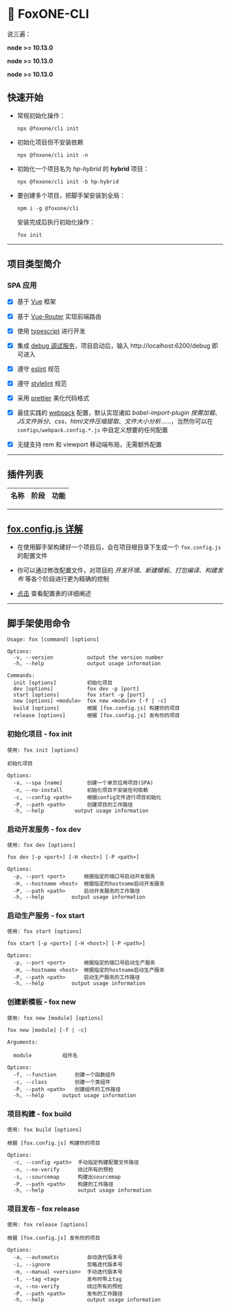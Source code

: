 # 🦊 FoxONE-CLI
说三遍：

**node >= 10.13.0**

**node >= 10.13.0**

**node >= 10.13.0**

## 快速开始
- 常规初始化操作：
    ```shell
    npx @foxone/cli init
    ```

- 初始化项目但不安装依赖
    ```shell
    npx @foxone/cli init -n
    ```

- 初始化一个项目名为 *hp-hybrid* 的 **hybrid** 项目：
    ```shell
    npx @foxone/cli init -b hp-hybrid
    ```

- 要创建多个项目，把脚手架安装到全局：
    ```shell
    npm i -g @foxone/cli
    ```
  安装完成后执行初始化操作：
    ```shell
    fox init
    ```
---

## 项目类型简介
### SPA 应用
- [x] 基于 [Vue](https://vuejs.org/) 框架

- [x] 基于 [Vue-Router](https://router.vuejs.org/) 实现前端路由

- [x] 使用 [typescript](https://www.typescriptlang.org/) 进行开发

- [x] 集成 [debug 调试服务]()，项目启动后，输入 http://localhost:6200/debug 即可进入

- [x] 遵守 [eslint](https://eslint.org/) 规范

- [x] 遵守 [stylelint](https://stylelint.io/) 规范

- [x] 采用 [prettier](https://prettier.io/docs/en/install.html) 美化代码格式

- [x] 最佳实践的 [webpack](https://webpack.js.org/) 配置，默认实现诸如 *babel-import-plugin 按需加载*、*JS文件拆分*、*css、html文件压缩提取*、*文件大小分析*……，当然你可以在 `configs/webpack.config.*.js` 中自定义想要的任何配置

- [x] 无缝支持 rem 和 viewport 移动端布局，无需额外配置

---

## 插件列表

| 名称 | 阶段 | 功能 |
| --- | --- | --- |

---

## [fox.config.js 详解]()
- 在使用脚手架构建好一个项目后，会在项目根目录下生成一个 `fox.config.js` 的配置文件

- 你可以通过修改配置文件，对项目的 *开发环境*、*新建模板*、*打包编译*、*构建发布* 等各个阶段进行更为精确的控制

- [点击]() 查看配置表的详细阐述

---

## 脚手架使用命令
```shell
Usage: fox [command] [options]

Options:
  -v, --version           output the version number
  -h, --help              output usage information

Commands:
  init [options]          初始化项目
  dev [options]           fox dev -p [port]
  start [options]         fox start -p [port]
  new [options] <module>  fox new <module> [-f | -c]
  build [options]         根据 [fox.config.js] 构建你的项目
  release [options]       根据 [fox.config.js] 发布你的项目
```

### 初始化项目 - fox init
```shell
使用: fox init [options]

初始化项目

Options:
  -a, --spa [name]        创建一个单页应用项目(SPA)
  -n, --no-install        初始化项目不安装任何依赖
  -c, --config <path>     根据config文件进行项目初始化
  -P, --path <path>       创建项目的工作路径
  -h, --help          output usage information
```

### 启动开发服务 - fox dev
```shell
使用: fox dev [options]

fox dev [-p <port>] [-H <host>] [-P <path>]

Options:
  -p, --port <port>      根据指定的端口号启动开发服务
  -H, --hostname <host>  根据指定的hostname启动开发服务
  -P, --path <path>      启动开发服务的工作路径
  -h, --help         output usage information
```

### 启动生产服务 - fox start
```shell
使用: fox start [options]

fox start [-p <port>] [-H <host>] [-P <path>]

Options:
  -p, --port <port>      根据指定的端口号启动生产服务
  -H, --hostname <host>  根据指定的hostname启动生产服务
  -P, --path <path>      启动生产服务的工作路径
  -h, --help         output usage information
```

### 创建新模板 - fox new
```shell
使用: fox new [module] [options]

fox new [module] [-f | -c]

Arguments:

  module          组件名

Options:
  -f, --function      创建一个函数组件
  -c, --class         创建一个类组件
  -P, --path <path>   创建组件的工作路径
  -h, --help      output usage information
```

### 项目构建 - fox build
```shell
使用: fox build [options]

根据 [fox.config.js] 构建你的项目

Options:
  -c, --config <path>  手动指定构建配置文件路径
  -n, --no-verify      绕过所有的预检
  -s, --sourcemap      构建出sourcemap
  -P, --path <path>    构建的工作路径
  -h, --help           output usage information
```

### 项目发布 - fox release
```shell
使用: fox release [options]

根据 [fox.config.js] 发布你的项目

Options:
  -a, --automatic         自动迭代版本号
  -i, --ignore            忽略迭代版本号
  -m, --manual <version>  手动迭代版本号
  -t, --tag <tag>         发布时带上tag
  -n, --no-verify         绕过所有的预检
  -P, --path <path>       发布的工作路径
  -h, --help              output usage information
```